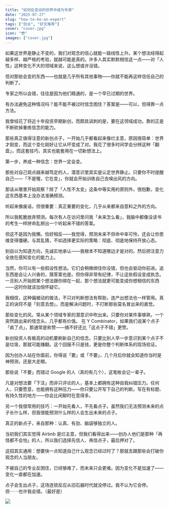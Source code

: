 ```yaml
---
title: "如何在变动的世界中成为专家"
date: "2025-07-27"
slug: "how-to-be-an-expert"
tags: ["创业", "好文推荐"]
cover: "cover.jpg"
icon: "😎"
images: ["cover.jpg"]
---
```

如果这世界是静止不变的，我们对观念的信心就能一路线性上升。某个想法经得起越多样、越严格的考验，就越可能是真的。许多人其实默默相信这一点——对「人性」这种变化不大的领域来说，这么想或许没错。



但对那些会变的东西——也就是几乎所有其他事物——你就不能再这样信任自己的判断了。



专家之所以会错，往往是因为他们精通的，是一个早已过期的世界。



有办法避免这种情况吗？能不能不被过时信念困住？答案是——可以，但得靠一点方法。



我曾经花了将近十年投资早期新创，而颇具讽刺的是，要在这领域成功，靠的正是不断砍掉重练信念的能力。



那些真正值得注意的新创点子，一开始几乎都看起来像烂主意，原因很简单：世界才刚变，而这个变化刚好让它从坏变成了对。我花了很多时间学会分辨这种「翻盘」，而这套技巧，其实也能套用在一切新想法上。



第一步，养成一种信念：世界一定会变。



那些对自己观点越来越笃定的人，潜意识里其实是认定世界静止。只要你不时提醒自己——「不是喔，它在变」，你就会开始训练自己去嗅出风的方向。



那该从哪里开始观察？除了「人性不太变」这条中等实用的原则外，很抱歉，变化这东西基本上没办法准确预测。



听起来像废话，但很重要：真正重要的变化，几乎从来都来自意料之外的方向。



所以我乾脆放弃预测。每次有人在访问里问我「未来怎么看」，我脑中都像没读书的考生一样拼命乱掰出一个听起来不错的答案。



但这不是因为我懒。恰好相反——我觉得，预测未来不但命中率可怜，还会让你思维变得僵硬。与其乱猜，不如选择更实际的策略：彻底、彻底地保持开放心态。



别自以为知道方向，先诚实地承认——我根本不知道哪边才是对的。然后把注意力全放在感知变化的能力上。



当然，你可以有一些假设性想法。它们会稍微绑住你没错，但也会驱动你前进。追东西是会让人兴奋的，猜答案也是。但你得非常有纪律，不让这些假设变成执念。
一旦别人开始把某个想法跟你绑在一起，那个想法就更可能变成你想相信的东西——这时你就该加倍怀疑它。



我相信，这种偏被动的做法，不只对判断想法有帮助，连产出想法也一样管用。真正的诀窍不是「刻意去想」，而是解决问题时，不打断那些莫名冒出来的直觉。



那些变化的风，常从某个领域专家的潜意识中吹出来。只要你对某件事够熟，一个突然跳出来的怪念头，几乎都有价值。
在 Y Combinator，如果我们说某个点子「疯了点」，那通常是称赞——搞不好还比「这点子不错」更赞。



新创投资人有极高的动机要刷新自己的信念。只要比别人早一步意识到某个点子不是垃圾，那就可能赚翻。这个回报不只是钱，更是你整个判断体系的现场验证。



因为创办人站在你面前，你得说「要」或「不要」，几个月后你就会知道你当时是神预测，还是大走眼。



那些说「不要」而错过 Google 的人（真的有几个），这笔帐会记一辈子。



凡是对想法要「下注」而非只评论的人，基本上都拥有这种自我纠错压力。任何人，只要愿意，也能拥有这种压力——你只要公开写下自己的判断。写在有标题、有持久性的地方——你会比闲聊时在意得多。



另一个我很常用的技巧：一开始先看人，不先看点子。虽然我们无法预测未来的点子长什么样，但我很能预测什么样的人会生出未来的点子。



真正的新点子，来自那种：认真、有劲、脑袋够独立的人。



当初我们其实觉得 Airbnb 是烂主意，但我们看得出来——创办人他们是那种「再怪都不会怕」的人，所以我们选择先信人、再信点子，最后押对了。



这招其实通用：想要快一点知道自己什么观念已经过时了？那就去跟那些会打破你观念的人当朋友。



不被自己的专业反困住，已经够难了，而未来只会更难。因为变化不是加速了——变化一直都在加速。



点子会生出点子，这场连锁反应从旧石器时代就没停过。我不认为它会停。
但⋯⋯也许我会错。（最好是）




![](https://prod-files-secure.s3.us-west-2.amazonaws.com/112d0858-5090-4d34-a606-b75eb8d65fd2/46476355-9cf3-4e99-9b7a-3531bc426380/1000202064.png?X-Amz-Algorithm=AWS4-HMAC-SHA256&X-Amz-Content-Sha256=UNSIGNED-PAYLOAD&X-Amz-Credential=ASIAZI2LB4663JVZM237%2F20251101%2Fus-west-2%2Fs3%2Faws4_request&X-Amz-Date=20251101T174309Z&X-Amz-Expires=3600&X-Amz-Security-Token=IQoJb3JpZ2luX2VjEGkaCXVzLXdlc3QtMiJHMEUCIQD%2FYk09B4fvjubqUCLz2LGVYAN%2BVYFVY%2BL1WgdbF6c1uwIgAJ%2FOWp9Sog1r5kNsAhhIvxLqlGGIYKGyXssK17JV9ZAq%2FwMIMhAAGgw2Mzc0MjMxODM4MDUiDFXTtgVDEs8qoS4AaCrcA5TIUjCvcfkCdWXSzcXH68Hjm%2Bc0zJPBmWNzA0eMo5xLx5hjFY4fC709D62FFe8jqD6ygUllKOZ4i8AScAqYIStFjpbDffVSrSq%2BBoX9NjkPc8bKn2FTX9NrMsToJzgxpgduAUTNz4A%2FpSkP5NKBhxlIO3DHrjt%2FRaeXRupTS9WoRrEq1p3hRthU0OlMLFz5GUSM4yl3UBkp4kxpEkKm204efgxfnjTMJ%2B89hrPgj1Butf2ITxTgLx6aLAhp8rjXtIIPsN%2B%2BJWvggKpHnb0iCLjO4166W%2BI94gYg1rog5vi3DxXhAmZMx6zjNHGoip%2BNgyV5VFCB9cm%2BJjhSp6M3xk9vsZ0fPy8ux6i6tHsSOEKh7uum9dk47xmIPBQvJn67UgO6Q04D1QgiREW8HiwI2lXO%2Fm6Kqwg03Su15JYOl%2FlZDA%2BltrPf43O4cKfJWdGmta59w6acUU2UV7TQcdTRoP9n2HqiHo38Mc4t%2FF1sLBmvgBOEHPumT4oOcQGUhWl3GkkoCyx4u313B1jNUFj9R%2F7Ez784j9tlpZ5UqaCaZMqk5RbGFWYBk5w5VGkWHUyZvWZ7sGnYE%2F3Wejc0at6SUMa3FLMLbt6Mj6kHmV%2BbIF8pSPbej6WLLBZ480%2B4MM%2F4mMgGOqUBHNveglBk%2BQZkejDNDQiXsIHa9fVpPTIAtPY6D3sMQv3K8AJE3N%2BkAhUA0dBoUdsl%2BwRqRieGPA%2BuzVrdskcXJc04Vf5SZcqpmXZgUqZE2%2B7FcFQBbTcbW0u3YeNaclvzSBy2WmNi5UUq1QAmgXYIhVPg0rKwfr7RcuZ40VNg%2FzuHufo%2FQrlkkv9p8Wxkyc%2FCajtAkMv70oFZL8M2ddxc7lt2uHxY&X-Amz-Signature=87de9fed4a107879a4d7de97ac4a65d77ae6eb93421dcbbd43227d3da90b7ce4&X-Amz-SignedHeaders=host&x-amz-checksum-mode=ENABLED&x-id=GetObject)

